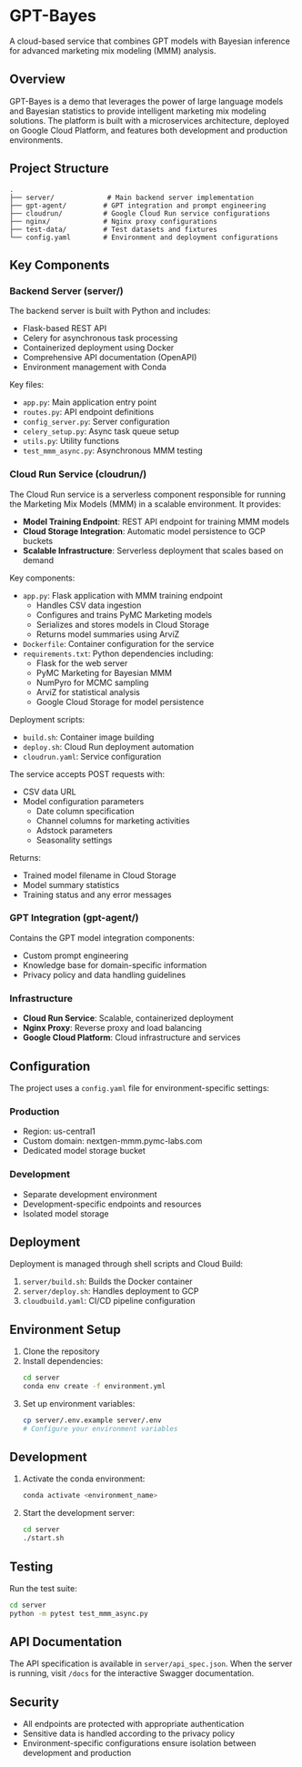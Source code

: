 # GPT-Bayes

A cloud-based service that combines GPT models with Bayesian inference for advanced marketing mix modeling (MMM) analysis.

## Overview

GPT-Bayes is a demo that leverages the power of large language models and Bayesian statistics to provide intelligent marketing mix modeling solutions. The platform is built with a microservices architecture, deployed on Google Cloud Platform, and features both development and production environments.

## Project Structure

```
.
├── server/             # Main backend server implementation
├── gpt-agent/         # GPT integration and prompt engineering
├── cloudrun/          # Google Cloud Run service configurations
├── nginx/             # Nginx proxy configurations
├── test-data/         # Test datasets and fixtures
└── config.yaml        # Environment and deployment configurations
```

## Key Components

### Backend Server (server/)

The backend server is built with Python and includes:
- Flask-based REST API
- Celery for asynchronous task processing
- Containerized deployment using Docker
- Comprehensive API documentation (OpenAPI)
- Environment management with Conda

Key files:
- `app.py`: Main application entry point
- `routes.py`: API endpoint definitions
- `config_server.py`: Server configuration
- `celery_setup.py`: Async task queue setup
- `utils.py`: Utility functions
- `test_mmm_async.py`: Asynchronous MMM testing

### Cloud Run Service (cloudrun/)

The Cloud Run service is a serverless component responsible for running the Marketing Mix Models (MMM) in a scalable environment. It provides:

- **Model Training Endpoint**: REST API endpoint for training MMM models
- **Cloud Storage Integration**: Automatic model persistence to GCP buckets
- **Scalable Infrastructure**: Serverless deployment that scales based on demand

Key components:
- `app.py`: Flask application with MMM training endpoint
  - Handles CSV data ingestion
  - Configures and trains PyMC Marketing models
  - Serializes and stores models in Cloud Storage
  - Returns model summaries using ArviZ
- `Dockerfile`: Container configuration for the service
- `requirements.txt`: Python dependencies including:
  - Flask for the web server
  - PyMC Marketing for Bayesian MMM
  - NumPyro for MCMC sampling
  - ArviZ for statistical analysis
  - Google Cloud Storage for model persistence

Deployment scripts:
- `build.sh`: Container image building
- `deploy.sh`: Cloud Run deployment automation
- `cloudrun.yaml`: Service configuration

The service accepts POST requests with:
- CSV data URL
- Model configuration parameters
  - Date column specification
  - Channel columns for marketing activities
  - Adstock parameters
  - Seasonality settings

Returns:
- Trained model filename in Cloud Storage
- Model summary statistics
- Training status and any error messages

### GPT Integration (gpt-agent/)

Contains the GPT model integration components:
- Custom prompt engineering
- Knowledge base for domain-specific information
- Privacy policy and data handling guidelines

### Infrastructure

- **Cloud Run Service**: Scalable, containerized deployment
- **Nginx Proxy**: Reverse proxy and load balancing
- **Google Cloud Platform**: Cloud infrastructure and services

## Configuration

The project uses a `config.yaml` file for environment-specific settings:

### Production
- Region: us-central1
- Custom domain: nextgen-mmm.pymc-labs.com
- Dedicated model storage bucket

### Development
- Separate development environment
- Development-specific endpoints and resources
- Isolated model storage

## Deployment

Deployment is managed through shell scripts and Cloud Build:

1. `server/build.sh`: Builds the Docker container
2. `server/deploy.sh`: Handles deployment to GCP
3. `cloudbuild.yaml`: CI/CD pipeline configuration

## Environment Setup

1. Clone the repository
2. Install dependencies:
   ```bash
   cd server
   conda env create -f environment.yml
   ```
3. Set up environment variables:
   ```bash
   cp server/.env.example server/.env
   # Configure your environment variables
   ```

## Development

1. Activate the conda environment:
   ```bash
   conda activate <environment_name>
   ```
2. Start the development server:
   ```bash
   cd server
   ./start.sh
   ```

## Testing

Run the test suite:
```bash
cd server
python -m pytest test_mmm_async.py
```

## API Documentation

The API specification is available in `server/api_spec.json`. When the server is running, visit `/docs` for the interactive Swagger documentation.

## Security

- All endpoints are protected with appropriate authentication
- Sensitive data is handled according to the privacy policy
- Environment-specific configurations ensure isolation between development and production
